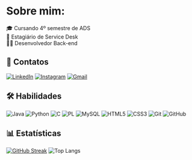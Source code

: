 # Sobre mim:

🎓 Cursando 4º semestre de ADS  
🔎 Estagiário de Service Desk  
👨‍💻 Desenvolvedor Back-end  
## 📱 Contatos

[![LinkedIn](https://img.shields.io/badge/LinkedIn-010409?style=for-the-badge&logo=linkedin&logoColor=1572B6)](https://www.linkedin.com/in/gustavope883)
[![Instagram](https://img.shields.io/badge/-Instagram-010409?style=for-the-badge&logo=instagram&logoColor=b30024)](https://www.instagram.com/gusta.rats/)
[![Gmail](https://img.shields.io/badge/Gmail-010409?style=for-the-badge&logo=gmail&logoColor=E44C50)](mailto:gustavope883@gmail.com)  

## 🛠 Habilidades

![Java](https://img.shields.io/badge/java-010409.svg?style=for-the-badge&logo=openjdk&logoColor=%23ED8B00)
![Python](https://img.shields.io/badge/python-010409?style=for-the-badge&logo=python&logoColor=ffdd54)
![C](https://img.shields.io/badge/C-010409?style=for-the-badge&logo=c&logoColor=0099ff)
![PL](https://img.shields.io/badge/PL%2FSQL-010409?style=for-the-badge&logo=oracle&logoColor=FF0000)
![MySQL](https://img.shields.io/badge/MySQL-010409?style=for-the-badge&logo=mysql&logoColor=0099ff)
![HTML5](https://img.shields.io/badge/HTML5-010409?style=for-the-badge&logo=html5&logoColor=E34F26)
![CSS3](https://img.shields.io/badge/CSS3-010409?style=for-the-badge&logo=css3&logoColor=1572B6)
![Git](https://img.shields.io/badge/GIT-010409?style=for-the-badge&logo=git&logoColor=E44C50)
![GitHub](https://img.shields.io/badge/GitHub-010409?style=for-the-badge&logo=github&logoColor=white)  
## 📊 Estatísticas

[![GitHub Streak](https://streak-stats.demolab.com/?user=Gustavoo1122&theme=holi-theme&background=010409&border=ffffff&dates=FFF)](https://git.io/streak-stats)
![Top Langs](https://github-readme-stats-git-masterrstaa-rickstaa.vercel.app/api/top-langs/?username=Gustavoo1122&bg_color=010409&border_color=ffffff&title_color=ffffff&text_color=ffffff)
